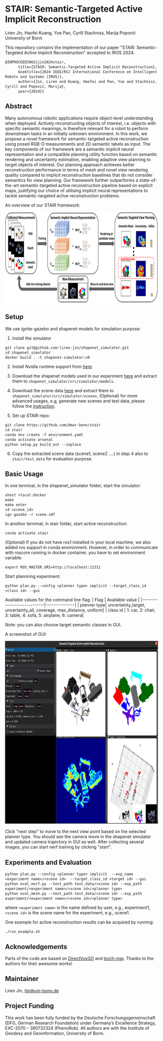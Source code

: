 # STAIR: Semantic-Targeted Active Implicit Reconstruction
Liren Jin, Haofei Kuang, Yue Pan, Cyrill Stachniss, Marija Popović<br>
University of Bonn

This repository contains the implementation of our paper "STAIR: Semantic-Targeted Active Implicit Reconstruction" accepted to IROS 2024.

```commandline
@INPROCEEDINGS{jin2024stair,
      title={STAIR: Semantic-Targeted Active Implicit Reconstruction}, 
      booktitle={2024 IEEE/RSJ International Conference on Intelligent Robots and Systems (IROS)}, 
      author={Jin, Liren and Kuang, Haofei and Pan, Yue and Stachniss, Cyrill and Popović, Marija},
      year={2024}}
```
## Abstract
Many autonomous robotic applications require object-level understanding when deployed. Actively reconstructing objects of interest, i.e. objects with specific semantic meanings, is therefore relevant for a robot to perform downstream tasks in an initially unknown environment. In this work, we propose a novel framework for semantic-targeted active reconstruction using posed RGB-D measurements and 2D semantic labels as input. The key components of our framework are a semantic implicit neural representation and a compatible planning utility function based on semantic rendering and uncertainty estimation, enabling adaptive view planning to target objects of interest. Our planning approach achieves better reconstruction performance in terms of mesh and novel view rendering quality compared to implicit reconstruction baselines that do not consider semantics for view planning. Our framework further outperforms a state-of-the-art semantic-targeted active reconstruction pipeline based on explicit maps, justifying our choice of utilising implicit neural representations to tackle semantic-targeted active reconstruction problems.

An overview of our STAIR framework:

<img src="media/framework.png" width="800" height="300">

## Setup
We use ignite-gazebo and shapenet models for simulation purpose: 
1. Install the simulator
```
git clone git@github.com:liren-jin/shapenet_simulator.git
cd shapenet_simulator
docker build . -t shapenet-simulator:v0
```
2. Install  Nvidia runtime support from [here](https://github.com/NVIDIA/nvidia-container-toolkit). 
3. Download the shapenet models used in our experiment [here](https://drive.google.com/file/d/14M0Q6YNBfL0f_ACbrxOcMvuGTHBLR66r/view?usp=sharing) and extract them to `shapenet_simulator/src/simulator/models`.
4. Download the scene data [here](https://drive.google.com/file/d/1xtQjAJ_dBdpFobOzMEAXPNRldPaCOlip/view?usp=sharing) and extract them to `shapenet_simulator/src/simulator/scenes`.
(Optional) for more advanced usages, e.g, generate new scenes and test data, please follow the [instruction](https://github.com/liren-jin/shapenet_simulator).

5. Set up STAIR repo:
```commandline
git clone https://github.com/dmar-bonn/stair
cd stair
conda env create -f environment.yaml
conda activate arsenal
python setup.py build_ext --inplace
```
6. Copy the extracted scene data (scene1, scene2 ....) in step 4 also to `stair/test_data` for evaluation purpose. 

## Basic Usage
In one terminal, in the shapenet_simulator folder, start the simulator:
```
xhost +local:docker
make 
make enter
cd <scene_id>
ign gazebo -r scene.sdf
```

In anothor ternimal, in stair folder, start active reconstruction:
```
conda activate stair
```
(Optional) If you do not have ros1 installed in your local machine, we also added ros support in conda environment. However, in order to communicate with roscore running in docker container, you have to set environment variable:
```commandline
export ROS_MASTER_URI=http://localhost:11311
``` 
Start plannning experiment:
```commandline
python plan.py --config <planner type> implicit --target_class_id <class id> --gui
```

Available values for the command line flag:
| Flag  | Available value    |
|----------------------------|---------------|
| planner type| uncertainty_target, uncertainty_all, coverage, max_distance, uniform|
| class id    | 1: car, 2: chair, 3: table, 4: sofa, 5: airplane, 6: camera|

Note: you can also choose target semantic classes in GUI.


A screenshot of GUI:

<img src="media/gui.png" width="800" height="600">

Click "next step" to move to the next view point based on the selected planner type. You should see the camera move in the shapenet simulator and updated camera trajectory in GUI as well. After collecting several images, you can start nerf training by clicking "start".


## Experiments and Evaluation
```
python plan.py --config <planner type> implicit  --exp_name <experiment name>/<scene id>  --target_class_id <target id> --gui
python eval_nerf.py --test_path test_data/<scene id> --exp_path experiment/<experiment name>/<scene id>/<planner type>
python eval_mesh.py --test_path test_data/<scene id> --exp_path experiment/<experiment name>/<scene id>/<planner type>
```
where `<experiment name>` is the name defined by user, e.g., experiment1; `<scene id>` is the scene name for the experiment, e.g., scene1.

One example for active reconstruction results can be acquired by running:
```
./run_example.sh
```

## Acknowledgements
Parts of the code are based on [DirectVoxGO](https://github.com/sunset1995/DirectVoxGO) and [torch-ngp](https://github.com/ashawkey/torch-ngp). Thanks to the authors for their awesome works!

## Maintainer
Liren Jin, ljin@uni-bonn.de


## Project Funding
This work has been fully funded by the Deutsche Forschungsgemeinschaft (DFG, German Research Foundation) under Germany’s Excellence Strategy, EXC-2070 – 390732324 (PhenoRob). All authors are with the Institute of Geodesy and Geoinformation, University of Bonn.